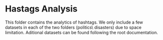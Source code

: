 # Hastags Analysis
This folder contains the analytics of hashtags. We only include a few datasets in each of the two folders (politics\ disasters) due to space limitation. Aditional datasets can be found following the root documentation. 

   
